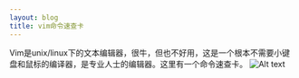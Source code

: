 ```yaml
---
layout: blog
title: vim命令速查卡
---
```


Vim是unix/linux下的文本编辑器，很牛，但也不好用，这是一个根本不需要小键盘和鼠标的编译器，是专业人士的编辑器。这里有一个命令速查卡。
![Alt text](../imgae/vim.png)
